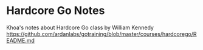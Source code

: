 # Hardcore Go Notes
Khoa's notes about Hardcore Go class by William Kennedy https://github.com/ardanlabs/gotraining/blob/master/courses/hardcorego/README.md

